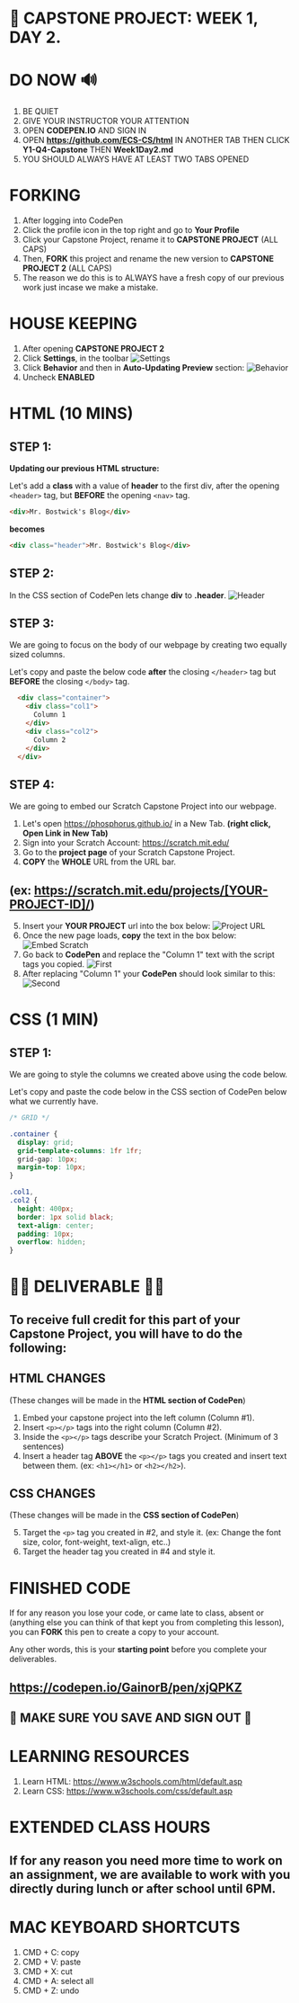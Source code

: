 # 📌 CAPSTONE PROJECT: WEEK 1, DAY 2.

# DO NOW 🔊

1.  BE QUIET
2.  GIVE YOUR INSTRUCTOR YOUR ATTENTION
3.  OPEN **CODEPEN.IO** AND SIGN IN
4.  OPEN **https://github.com/ECS-CS/html** IN ANOTHER TAB THEN CLICK **Y1-Q4-Capstone** THEN **Week1Day2.md**
5.  YOU SHOULD ALWAYS HAVE AT LEAST TWO TABS OPENED

# FORKING

1.  After logging into CodePen
2.  Click the profile icon in the top right and go to **Your Profile**
3.  Click your Capstone Project, rename it to **CAPSTONE PROJECT** (ALL CAPS)
4.  Then, **FORK** this project and rename the new version to **CAPSTONE PROJECT 2** (ALL CAPS)
5.  The reason we do this is to ALWAYS have a fresh copy of our previous work just incase we make a mistake.

# HOUSE KEEPING

1.  After opening **CAPSTONE PROJECT 2**
2.  Click **Settings**, in the toolbar
    ![Settings](../assets/settings.png)
3.  Click **Behavior** and then in **Auto-Updating Preview** section:
    ![Behavior](../assets/disabled.png)
4.  Uncheck **ENABLED**

# HTML (10 MINS)

## STEP 1:

**Updating our previous HTML structure:**

Let's add a **class** with a value of **header** to the first div, after the opening `<header>` tag, but **BEFORE** the opening `<nav>` tag.

```html
<div>Mr. Bostwick's Blog</div>
```

**becomes**

```html
<div class="header">Mr. Bostwick's Blog</div>
```

## STEP 2:

In the CSS section of CodePen lets change **div** to **.header**.
![Header](../assets/header.png)

## STEP 3:

We are going to focus on the body of our webpage by creating two equally sized columns.

Let's copy and paste the below code **after** the closing `</header>` tag but **BEFORE** the closing `</body>` tag.

```html
  <div class="container">
    <div class="col1">
      Column 1
    </div>
    <div class="col2">
      Column 2
    </div>
  </div>
```

## STEP 4:

We are going to embed our Scratch Capstone Project into our webpage.

1.  Let's open https://phosphorus.github.io/ in a New Tab. **(right click, Open Link in New Tab)**
2.  Sign into your Scratch Account: https://scratch.mit.edu/
3.  Go to the **project page** of your Scratch Capstone Project.
4.  **COPY** the **WHOLE** URL from the URL bar.

## (ex: https://scratch.mit.edu/projects/[YOUR-PROJECT-ID]/)

5.  Insert your **YOUR PROJECT** url into the box below:
    ![Project URL](../assets/phos.png)
6.  Once the new page loads, **copy** the text in the box below:
    ![Embed Scratch](../assets/embedscratch.png)
7.  Go back to **CodePen** and replace the "Column 1" text with the script tags you copied.
    ![First](../assets/first.png)
8.  After replacing "Column 1" your **CodePen** should look similar to this:
    ![Second](../assets/second.png)

# CSS (1 MIN)

## STEP 1:

We are going to style the columns we created above using the code below.

Let's copy and paste the code below in the CSS section of CodePen below what we currently have.

```css
/* GRID */

.container {
  display: grid;
  grid-template-columns: 1fr 1fr;
  grid-gap: 10px;
  margin-top: 10px;
}

.col1,
.col2 {
  height: 400px;
  border: 1px solid black;
  text-align: center;
  padding: 10px;
  overflow: hidden;
}
```

# 🚨🚨 DELIVERABLE 🚨🚨

## To receive full credit for this part of your Capstone Project, you will have to do the following:

## HTML CHANGES

(These changes will be made in the **HTML section of CodePen**)

1.  Embed your capstone project into the left column (Column #1).
2.  Insert `<p></p>` tags into the right column (Column #2).
3.  Inside the `<p></p>` tags describe your Scratch Project. (Minimum of 3 sentences)
4.  Insert a header tag **ABOVE** the `<p></p>` tags you created and insert text between them. (ex: `<h1></h1>` or `<h2></h2>`).

## CSS CHANGES

(These changes will be made in the **CSS section of CodePen**)

5.  Target the `<p>` tag you created in #2, and style it. (ex: Change the font size, color, font-weight, text-align, etc..)
6.  Target the header tag you created in #4 and style it.

# FINISHED CODE

If for any reason you lose your code, or came late to class, absent or (anything else you can think of that kept you from completing this lesson), you can **FORK** this pen to create a copy to your account.

Any other words, this is your **starting point** before you complete your deliverables.

## https://codepen.io/GainorB/pen/xjQPKZ

## 🚨 MAKE SURE YOU SAVE AND SIGN OUT 🚨

# LEARNING RESOURCES

1.  Learn HTML: https://www.w3schools.com/html/default.asp
2.  Learn CSS: https://www.w3schools.com/css/default.asp

# EXTENDED CLASS HOURS

## If for any reason you need more time to work on an assignment, we are available to work with you directly during lunch or after school until 6PM.

# MAC KEYBOARD SHORTCUTS

1.  CMD + C: copy
2.  CMD + V: paste
3.  CMD + X: cut
4.  CMD + A: select all
5.  CMD + Z: undo
